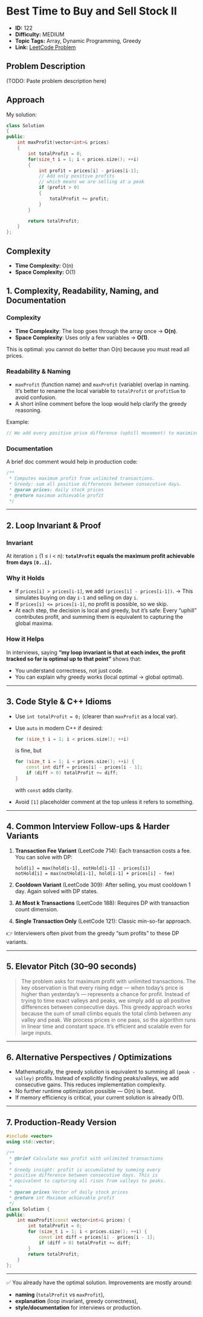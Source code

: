 # Best Time to Buy and Sell Stock II

- **ID:** 122
- **Difficulty:** MEDIUM
- **Topic Tags:** Array, Dynamic Programming, Greedy
- **Link:** [LeetCode Problem](https://leetcode.com/problems/best-time-to-buy-and-sell-stock-ii/description/)

## Problem Description

(TODO: Paste problem description here)

## Approach

My solution:

```cpp
class Solution
{
public:
    int maxProfit(vector<int>& prices)
    {
        int totalProfit = 0;
        for(size_t i = 1; i < prices.size(); ++i)
        {
            int profit = prices[i] - prices[i-1];
            // Add only positive profits
            // which means we are selling at a peak
            if (profit > 0)
            {
                totalProfit += profit;
            }
        }

        return totalProfit;
    }
};
```

## Complexity

- **Time Complexity:** O(n)
- **Space Complexity:** O(1)

## 1. Complexity, Readability, Naming, and Documentation

### Complexity

- **Time Complexity**:
  The loop goes through the array once → **O(n)**.
- **Space Complexity**:
  Uses only a few variables → **O(1)**.

This is optimal: you cannot do better than O(n) because you must read all prices.

### Readability & Naming

- `maxProfit` (function name) and `maxProfit` (variable) overlap in naming. It’s better to rename the local variable to `totalProfit` or `profitSum` to avoid confusion.
- A short inline comment before the loop would help clarify the greedy reasoning.

Example:

```cpp
// We add every positive price difference (uphill movement) to maximize profit.
```

### Documentation

A brief doc comment would help in production code:

```cpp
/**
 * Computes maximum profit from unlimited transactions.
 * Greedy: sum all positive differences between consecutive days.
 * @param prices: daily stock prices
 * @return maximum achievable profit
 */
```

---

## 2. Loop Invariant & Proof

### Invariant

At iteration `i` (1 ≤ i < n):
**`totalProfit` equals the maximum profit achievable from days `[0..i]`.**

### Why it Holds

- If `prices[i] > prices[i-1]`, we add `(prices[i] - prices[i-1])`.
  → This simulates buying on day `i-1` and selling on day `i`.
- If `prices[i] <= prices[i-1]`, no profit is possible, so we skip.
- At each step, the decision is local and greedy, but it’s safe:
  Every “uphill” contributes profit, and summing them is equivalent to capturing the global maxima.

### How it Helps

In interviews, saying **“my loop invariant is that at each index, the profit tracked so far is optimal up to that point”** shows that:

- You understand correctness, not just code.
- You can explain why greedy works (local optimal → global optimal).

---

## 3. Code Style & C++ Idioms

- Use `int totalProfit = 0;` (clearer than `maxProfit` as a local var).
- Use `auto` in modern C++ if desired:

  ```cpp
  for (size_t i = 1; i < prices.size(); ++i)
  ```

  is fine, but

  ```cpp
  for (size_t i = 1; i < prices.size(); ++i) {
      const int diff = prices[i] - prices[i - 1];
      if (diff > 0) totalProfit += diff;
  }
  ```

  with `const` adds clarity.

- Avoid `[1]` placeholder comment at the top unless it refers to something.

---

## 4. Common Interview Follow-ups & Harder Variants

1. **Transaction Fee Variant** (LeetCode 714):
   Each transaction costs a fee. You can solve with DP:

   ```
   hold[i] = max(hold[i-1], notHold[i-1] - prices[i])
   notHold[i] = max(notHold[i-1], hold[i-1] + prices[i] - fee)
   ```

2. **Cooldown Variant** (LeetCode 309):
   After selling, you must cooldown 1 day. Again solved with DP states.
3. **At Most k Transactions** (LeetCode 188):
   Requires DP with transaction count dimension.
4. **Single Transaction Only** (LeetCode 121):
   Classic min-so-far approach.

👉 Interviewers often pivot from the greedy “sum profits” to these DP variants.

---

## 5. Elevator Pitch (30–90 seconds)

> The problem asks for maximum profit with unlimited transactions. The key observation is that every rising edge — when today’s price is higher than yesterday’s — represents a chance for profit. Instead of trying to time exact valleys and peaks, we simply add up all positive differences between consecutive days. This greedy approach works because the sum of small climbs equals the total climb between any valley and peak. We process prices in one pass, so the algorithm runs in linear time and constant space. It’s efficient and scalable even for large inputs.

---

## 6. Alternative Perspectives / Optimizations

- Mathematically, the greedy solution is equivalent to summing all `(peak - valley)` profits. Instead of explicitly finding peaks/valleys, we add consecutive gains. This reduces implementation complexity.
- No further runtime optimization possible — O(n) is best.
- If memory efficiency is critical, your current solution is already O(1).

---

## 7. Production-Ready Version

```cpp
#include <vector>
using std::vector;

/**
 * @brief Calculate max profit with unlimited transactions
 *
 * Greedy insight: profit is accumulated by summing every
 * positive difference between consecutive days. This is
 * equivalent to capturing all rises from valleys to peaks.
 *
 * @param prices Vector of daily stock prices
 * @return int Maximum achievable profit
 */
class Solution {
public:
    int maxProfit(const vector<int>& prices) {
        int totalProfit = 0;
        for (size_t i = 1; i < prices.size(); ++i) {
            const int diff = prices[i] - prices[i - 1];
            if (diff > 0) totalProfit += diff;
        }
        return totalProfit;
    }
};
```

---

✅ You already have the optimal solution. Improvements are mostly around:

- **naming** (`totalProfit` vs `maxProfit`),
- **explanation** (loop invariant, greedy correctness),
- **style/documentation** for interviews or production.
